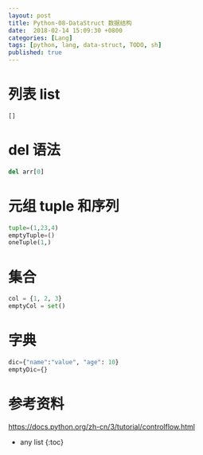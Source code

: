 ```yaml
---
layout: post
title: Python-08-DataStruct 数据结构
date:  2018-02-14 15:09:30 +0800
categories: [Lang]
tags: [python, lang, data-struct, TODO, sh]
published: true
---
```


# 列表 list

`[]`

# del 语法

```py
del arr[0]
```

# 元组 tuple 和序列

```py
tuple=(1,23,4)
emptyTuple=()
oneTuple(1,)
```

# 集合

```py
col = {1, 2, 3}
emptyCol = set()
```

# 字典

```py
dic={"name":"value", "age": 10}
emptyDic={}
```



# 参考资料

https://docs.python.org/zh-cn/3/tutorial/controlflow.html

* any list
{:toc}